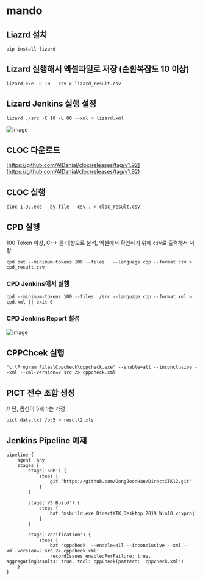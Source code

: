 # mando

## Liazrd 설치
```
pip install lizard
```

## Lizard 실행해서 엑셀파일로 저장 (순환복잡도 10 이상)
```
lizard.exe -C 10 --csv > lizard_result.csv
```

## Lizard Jenkins 실행 설정
```
lizard ./src -C 10 -L 80 --xml > lizard.xml
```

![image](https://user-images.githubusercontent.com/8405564/176076421-faeea442-97b4-47c0-8abc-f251027a1fb2.png)


## CLOC 다운로드
[https://github.com/AlDanial/cloc/releases/tag/v1.92](https://github.com/AlDanial/cloc/releases/tag/v1.92)

## CLOC 실행
```
cloc-1.92.exe --by-file --csv . > cloc_result.csv
```

## CPD 실행
100 Token 이상, C++ 을 대상으로 분석, 엑셀에서 확인하기 위해 csv로 출력해서 저장
```
cpd.bat --minimum-tokens 100 --files . --language cpp --format csv > cpd_result.csv
```

### CPD Jenkins에서 실행
```
cpd --minimum-tokens 100 --files ./src --language cpp --format xml > cpd.xml || exit 0
```

### CPD Jenkins Report 설정
![image](https://user-images.githubusercontent.com/8405564/176077844-ea35faa3-84aa-4455-84e4-b968bb0be7e2.png)





## CPPChcek 실행
```
"c:\Program Files\Cppcheck\cppcheck.exe" --enable=all --inconclusive --xml --xml-version=2 src 2> cppcheck.xml
```

## PICT 전수 조합 생성
// 단, 옵션이 5개라는 가정
```
pict data.txt /o:5 > result2.xls
```


## Jenkins Pipeline 예제
```
pipeline {
    agent  any
    stages {
        stage('SCM') {
            steps {
                git 'https://github.com/DongJoonHan/DirectXTK12.git'
            }
        }
        
        stage('VS Build') {
            steps {
                bat 'msbuild.exe DirectXTK_Desktop_2019_Win10.vcxproj'
            }
        }
        
        stage('Verification') {
            steps {
                bat 'cppcheck  --enable=all --inconclusive --xml --xml-version=2 src 2> cppcheck.xml'
                recordIssues enabledForFailure: true, aggregatingResults: true, tool: cppCheck(pattern: 'cppcheck.xml')
    }
}
```
